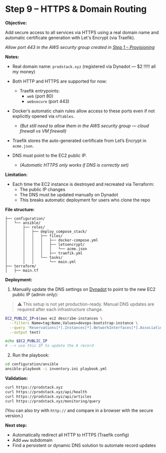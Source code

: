 # Step 9 – HTTPS & Domain Routing

**Objective:**

Add secure access to all services via HTTPS using a real domain name and automatic certificate generation with Let's Encrypt (via Traefik).

*Allow port 443 in the AWS security group created in [Step 1 – Provisioning](01-provisioning.md)*

**Notes:**

- Real domain name: `prodstack.xyz` (registered via Dynadot — $2 !!!!! all my money)

- Both HTTP and HTTPS are supported for now:
	- Traefik entrypoints:
	    - `web` (port 80)
	    - `websecure` (port 443)

- Docker’s automatic chain rules allow access to these ports even if not explicitly opened via `nftables`.
	- *(But still need to allow them in the AWS security group — cloud firewall vs VM firewall)*

- Traefik stores the auto-generated certificate from Let’s Encrypt in `acme.json`.

- DNS must point to the EC2 public IP.
	- *(Automatic HTTPS only works if DNS is correctly set)*

**Limitation:**

- Each time the EC2 instance is destroyed and recreated via Terraform:
	- The public IP changes
	- The DNS must be updated manually on Dynadot
	- This breaks automatic deployment for users who clone the repo

**File structure:**

```
├── configuration/           
│   └── ansible/    
│       ├── roles/         
│       │   ├── deploy_compose_stack/
│       │   │   ├── files/
│       │   │   │   ├── docker-compose.yml
│       │   │   │   ├── letsencrypt/
│       │   │   │   │   └── acme.json
│       │   │   │   ├── traefik.yml
│       │   │   └── tasks/
│       │   │       └── main.yml
├── terraform/
│   ├── main.tf
```

**Deployment:**

1. Manually update the DNS settings on [Dynadot](https://www.dynadot.com) to point to the new EC2 public IP (admin only):

> ⚠️ This setup is not yet production-ready. Manual DNS updates are required after each infrastructure change.

```bash
EC2_PUBLIC_IP=$(aws ec2 describe-instances \
  --filters Name=tag:Name,Values=devops-bootstrap-instance \
  --query 'Reservations[*].Instances[*].NetworkInterfaces[*].Association.PublicIp' \
  --output text)

echo $EC2_PUBLIC_IP
# --> use this IP to update the A record
```

2. Run the playbook:

```bash
cd configuration/ansible
ansible-playbook -i inventory.ini playbook.yml
```

**Validation:**

```bash
curl https://prodstack.xyz
curl https://prodstack.xyz/api/health
curl https://prodstack.xyz/api/articles
curl https://prodstack.xyz/monitoring/query
```

(You can also try with `http://` and compare in a browser with the secure version.)

**Next step:**

* Automatically redirect all HTTP to HTTPS (Traefik config)
* Add `www` subdomain
* Find a persistent or dynamic DNS solution to automate record updates